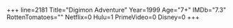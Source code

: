 +++
line=2181
Title="Digimon Adventure"
Year=1999
Age="7+"
IMDb="7.3"
RottenTomatoes=""
Netflix=0
Hulu=1
PrimeVideo=0
Disney=0
+++

